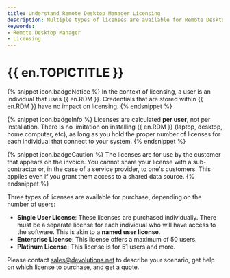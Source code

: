 ```yaml
---
title: Understand Remote Desktop Manager Licensing
description: Multiple types of licenses are available for Remote Desktop Manager purchase, depending on the number of users.
keywords:
- Remote Desktop Manager
- Licensing
---
```

# {{ en.TOPICTITLE }} 
{% snippet icon.badgeNotice %} 
In the context of licensing, a user is an individual that uses {{ en.RDM }}. Credentials that are stored within {{ en.RDM }} have no impact on licensing. 
{% endsnippet %}
 
{% snippet icon.badgeInfo %} 
Licenses are calculated **per user**, not per installation. There is no limitation on installing {{ en.RDM }} (laptop, desktop, home computer, etc), as long as you hold the proper number of licenses for each individual that connect to your system. 
{% endsnippet %}
 
{% snippet icon.badgeCaution %} 
The licenses are for use by the customer that appears on the invoice. You cannot share your license with a sub-contractor or, in the case of a service provider, to one's customers. This applies even if you grant them access to a shared data source. 
{% endsnippet %}
 
Three types of licenses are available for purchase, depending on the number of users: 
* **Single User License**: These licenses are purchased individually. There must be a separate license for each individual who will have access to the software. This is akin to a **named user license**. 
* **Enterprise License**: This license offers a maximum of 50 users. 
* **Platinum License**: This license is for 51 users and more.  

Please contact [sales@devolutions.net](mailto:sales@devolutions.net) to describe your scenario, get help on which license to purchase, and get a quote. 

